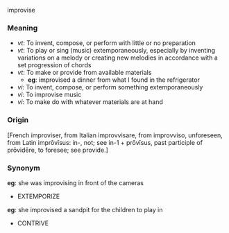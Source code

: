 improvise
### Meaning
+ _vt_: To invent, compose, or perform with little or no preparation
+ _vt_: To play or sing (music) extemporaneously, especially by inventing variations on a melody or creating new melodies in accordance with a set progression of chords
+ _vt_: To make or provide from available materials
    + __eg__: improvised a dinner from what I found in the refrigerator
+ _vi_: To invent, compose, or perform something extemporaneously
+ _vi_: To improvise music
+ _vi_: To make do with whatever materials are at hand

### Origin

[French improviser, from Italian improvvisare, from improvviso, unforeseen, from Latin imprōvīsus: in-, not; see in-1 + prōvīsus, past participle of prōvidēre, to foresee; see provide.]

### Synonym

__eg__: she was improvising in front of the cameras

+ EXTEMPORIZE

__eg__: she improvised a sandpit for the children to play in

+ CONTRIVE


